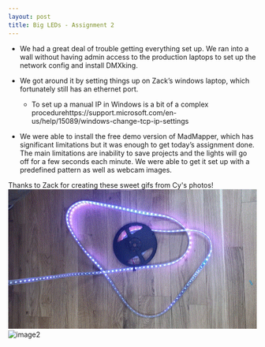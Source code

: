 ```yaml
---
layout: post
title: Big LEDs - Assignment 2
---
```


* We had a great deal of trouble getting everything set up. We ran into a wall without having admin access to the production laptops to set up the network config and install DMXking.
* We got around it by setting things up on Zack’s windows laptop, which fortunately still has an ethernet port.
	* To set up a manual IP in Windows is a bit of a complex procedurehttps://support.microsoft.com/en-us/help/15089/windows-change-tcp-ip-settings


* We were able to install the free demo version of MadMapper, which has significant limitations but it was enough to get today’s assignment done. The main limitations are inability to save projects and the lights will go off for a few seconds each minute. We were able to get it set up with a predefined pattern as well as webcam images.

Thanks to Zack for creating these sweet gifs from Cy's photos!
![image1](/images/IMG_3126.gif)
![image2](/images/IMG_3131.gif)